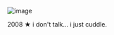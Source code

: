 ![image](https://github.com/user-attachments/assets/90d40204-446f-453c-bd8c-be2f5c4df837)

 2008 ★ i don't talk... i just cuddle.

